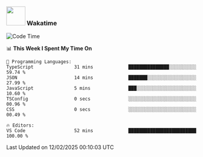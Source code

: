 ### <img src="https://media.giphy.com/media/VgCDAzcKvsR6OM0uWg/giphy.gif" width="50"> Wakatime

  <!--START_SECTION:waka-->
![Code Time](http://img.shields.io/badge/Code%20Time-1%2C477%20hrs%2027%20mins-blue)

📊 **This Week I Spent My Time On** 

```text
💬 Programming Languages: 
TypeScript               31 mins             ███████████████░░░░░░░░░░   59.74 % 
JSON                     14 mins             ███████░░░░░░░░░░░░░░░░░░   27.99 % 
JavaScript               5 mins              ███░░░░░░░░░░░░░░░░░░░░░░   10.60 % 
TSConfig                 0 secs              ░░░░░░░░░░░░░░░░░░░░░░░░░   00.96 % 
CSS                      0 secs              ░░░░░░░░░░░░░░░░░░░░░░░░░   00.49 % 

🔥 Editors: 
VS Code                  52 mins             █████████████████████████   100.00 % 
```


 Last Updated on 12/02/2025 00:10:03 UTC
<!--END_SECTION:waka-->

